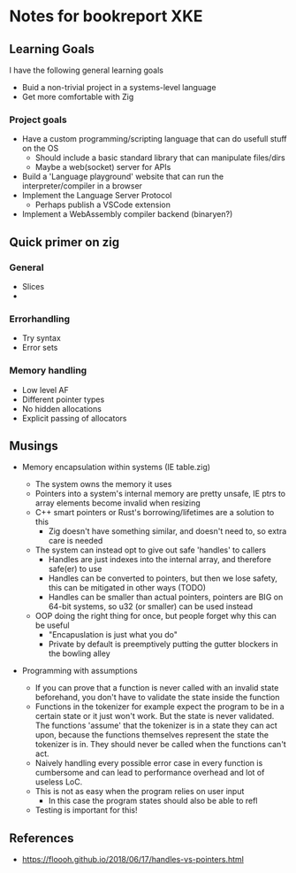 # Notes for bookreport XKE

## Learning Goals
I have the following general learning goals
- Buid a non-trivial project in a systems-level language
- Get more comfortable with Zig

### Project goals
- Have a custom programming/scripting language that can do usefull stuff on the OS
    - Should include a basic standard library that can manipulate files/dirs
    - Maybe a web(socket) server for APIs
- Build a 'Language playground' website that can run the interpreter/compiler in a browser
- Implement the Language Server Protocol
    - Perhaps publish a VSCode extension 
- Implement a WebAssembly compiler backend (binaryen?)

## Quick primer on zig

### General
- Slices
- 


### Errorhandling 
- Try syntax
- Error sets

### Memory handling
- Low level AF
- Different pointer types
- No hidden allocations
- Explicit passing of allocators

## Musings 
- Memory encapsulation within systems (IE table.zig)
    - The system owns the memory it uses
    - Pointers into a system's internal memory are pretty unsafe, IE ptrs to array elements become invalid when resizing
    - C++ smart pointers or Rust's borrowing/lifetimes are a solution to this
        - Zig doesn't have something similar, and doesn't need to, so extra care is needed
    - The system can instead opt to give out safe 'handles' to callers
        - Handles are just indexes into the internal array, and therefore safe(er) to use
        - Handles can be converted to pointers, but then we lose safety, this can be mitigated in other ways (TODO)
        - Handles can be smaller than actual pointers, pointers are BIG on 64-bit systems, so u32 (or smaller) can be used instead
    - OOP doing the right thing for once, but people forget why this can be useful 
        - "Encapuslation is just what you do"
        - Private by default is preemptively putting the gutter blockers in the bowling alley

- Programming with assumptions
    - If you can prove that a function is never called with an invalid state beforehand, you don't have to validate the state inside the function
    - Functions in the tokenizer for example expect the program to be in a certain state or it just won't work. But the state is never validated. The functions 'assume' that the tokenizer is in a state they can act upon, because the functions themselves represent the state the tokenizer is in. They should never be called when the functions can't act.
    - Naively handling every possible error case in every function is cumbersome and can lead to performance overhead and lot of useless LoC.
    - This is not as easy when the program relies on user input
        - In this case the program states should also be able to refl
    - Testing is important for this!


## References
- https://floooh.github.io/2018/06/17/handles-vs-pointers.html